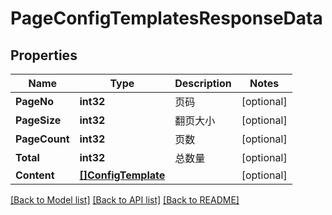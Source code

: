 # PageConfigTemplatesResponseData

## Properties

Name | Type | Description | Notes
------------ | ------------- | ------------- | -------------
**PageNo** | **int32** | 页码 | [optional] 
**PageSize** | **int32** | 翻页大小 | [optional] 
**PageCount** | **int32** | 页数 | [optional] 
**Total** | **int32** | 总数量 | [optional] 
**Content** | [**[]ConfigTemplate**](ConfigTemplate.md) |  | [optional] 

[[Back to Model list]](../README.md#documentation-for-models) [[Back to API list]](../README.md#documentation-for-api-endpoints) [[Back to README]](../README.md)


